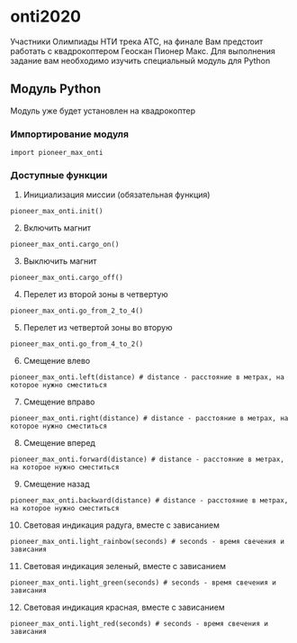# onti2020
Участники Олимпиады НТИ трека АТС, на финале Вам предстоит работать с квадрокоптером Геоскан Пионер Макс. Для выполнения задание вам необходимо изучить специальный модуль для Python

## Модуль Python
Модуль уже будет установлен на квадрокоптер
### Импортирование модуля
```
import pioneer_max_onti
```
### Доступные функции
1. Инициализация миссии (обязательная функция)
```
pioneer_max_onti.init()
```
2. Включить магнит
```
pioneer_max_onti.cargo_on()
```
3. Выключить магнит
```
pioneer_max_onti.cargo_off()
```
4. Перелет из второй зоны в четвертую
```
pioneer_max_onti.go_from_2_to_4()
``` 
5. Перелет из четвертой зоны во вторую
```
pioneer_max_onti.go_from_4_to_2()
```
6. Смещение влево
```
pioneer_max_onti.left(distance) # distance - расстояние в метрах, на которое нужно сместиться
```
7. Смещение вправо
```
pioneer_max_onti.right(distance) # distance - расстояние в метрах, на которое нужно сместиться
```
8. Смещение вперед
```
pioneer_max_onti.forward(distance) # distance - расстояние в метрах, на которое нужно сместиться
```
9. Смещение назад
```
pioneer_max_onti.backward(distance) # distance - расстояние в метрах, на которое нужно сместиться
```
10. Световая индикация радуга, вместе с зависанием
```
pioneer_max_onti.light_rainbow(seconds) # seconds - время свечения и зависания
```
11. Световая индикация зеленый, вместе с зависанием
```
pioneer_max_onti.light_green(seconds) # seconds - время свечения и зависания
```
12. Световая индикация красная, вместе с зависанием
```
pioneer_max_onti.light_red(seconds) # seconds - время свечения и зависания
```
